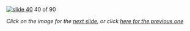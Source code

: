 [![slide 40](https://dl.dropboxusercontent.com/u/2977490/presentations/cookbook/40.jpg)](41.md)
40 of 90

_Click on the image for the [next slide](41.md), or click [here for the previous one](39.md)_